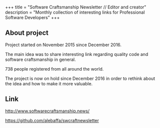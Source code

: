 +++
title = "Software Craftsmanship Newsletter // Editor and creator"
description = "Monthly collection of interesting links for Professional Software Developers"
+++

## About project

Project started on November 2015 since December 2016. 

The main idea was to share interesting link regarding quality code and software craftsmanship in general.

738 people registered from all around the world. 

The project is now on hold since December 2016 in order to rethink about the idea and how to make it more valuable.

## Link

http://www.softwarecraftsmanship.news/

https://github.com/alebaffa/swcraftnewsletter